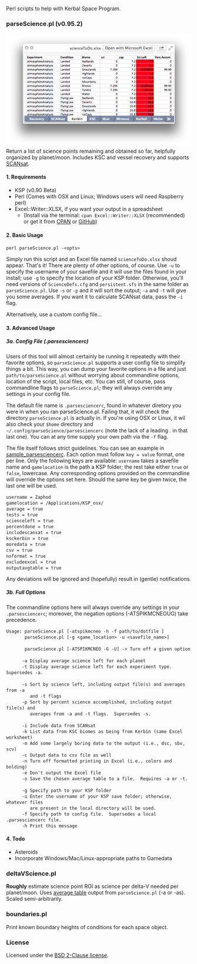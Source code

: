 Perl scripts to help with Kerbal Space Program.


### parseScience.pl (v0.95.2)
![Kerbin science](./img/kerbin.png)
Return a list of science points remaining and obtained so far, helpfully organized by planet/moon. Includes KSC and vessel recovery and supports [SCANsat](https://github.com/S-C-A-N/SCANsat).

#### 1. Requirements
- KSP (v0.90 Beta)
- Perl (Comes with OSX and Linux; Windows users will need Raspberry perl)
- Excel::Writer::XLSX, if you want your output in a spreadsheet
    -  (Install via the terminal: `cpan Excel::Writer::XLSX` (recommended) or get it from [CPAN](http://search.cpan.org/~jmcnamara/Excel-Writer-XLSX-0.78/lib/Excel/Writer/XLSX.pm) or [GitHub](https://github.com/jmcnamara/excel-writer-xlsx))

#### 2. Basic Usage
````shell
perl parseScience.pl -<opts>
````

Simply run this script and an Excel file named `scienceToDo.xlsx` shoud appear.  That's it!  There are plenty of other options, of course.  Use `-u` to specify the username of your savefile and it will use the files found in your install; use `-g` to specify the location of your KSP folder.  Otherwise, you'll need versions of `ScienceDefs.cfg` and `persistent.sfs` in the same folder as `parseScience.pl`.  Use `-s` or `-p` and it will sort the output; `-a` and `-t` will give you some averages.  If you want it to calculate SCANsat data, pass the `-i` flag.

Alternatively, use a custom config file...

#### 3. Advanced Usage
##### 3a. Config File (.parsesciencerc)
Users of this tool will almost certainly be running it repeatedly with their favorite options, so `parseScience.pl` supports a user config file to simplify things a bit.  This way, you can dump your favorite options in a file and just `path/to/parseScience.pl` without worrying about commandline options, location of the script, local files, etc.  You can still, of course, pass commandline flags to `parseScience.pl`; they will always override any settings in your config file.

The default file name is `.parsesciencerc`, found in whatever diretory you were in when you ran parseScience.pl.  Failing that, it will check the directory `parseScience.pl` is actually in.  If you're using OSX or Linux, it wil also check your `$home` directory and `~/.config/parseScience/parsesciencerc` (note the lack of a leading . in that last one).  You can at any time supply your own path via the `-f` flag.

The file itself follows strict guidelines.  You can see an example in [sample_parsesciencerc](./sample_parsesciencerc).  Each option must follow `key = value` format, one per line.  Only the following keys are available: `username` takes a savefile name and `gamelocation` is the path a KSP folder; the rest take either `true` or `false`, lowercase.  Any corresponding options provided on the commandline will override the options set here.  Should the same key be given twice, the last one will be used.

````shell
username = Zaphod
gamelocation = /Applications/KSP_osx/
average = true
tests = true
scienceleft = true
percentdone = true
includescansat = true
ksckerbin = true
moredata = true
csv = true
noformat = true
excludeexcel = true
outputavgtable = true
````
Any deviations will be ignored and (hopefully) result in (gentle) notifications.

##### 3b. Full Options
The commandline options here will always override any settings in your `.parsesciencerc`; moreover, the negation options (-ATSPIKMCNEOUG) take precedence.
````
Usage: parseScience.pl [-atspikmcneo -h -f path/to/dotfile ]
       parseScience.pl [-g <game_location> -u <savefile_name>]

       parseScience.pl [-ATSPIKMCNEO -G -U] -> Turn off a given option

      -a Display average science left for each planet
      -t Display average science left for each experiment type.  Supersedes -a.

      -s Sort by science left, including output file(s) and averages from -a
         and -t flags
      -p Sort by percent science accomplished, including output file(s) and
         averages from -a and -t flags.  Supersedes -s.

      -i Include data from SCANsat
      -k List data from KSC biomes as being from Kerbin (same Excel worksheet)
      -m Add some largely boring data to the output (i.e., dsc, sbv, scv)
      -c Output data to csv file as well
      -n Turn off formatted printing in Excel (i.e., colors and bolding)
      -e Don't output the Excel file
      -o Save the chosen average table to a file.  Requires -a or -t.

      -g Specify path to your KSP folder
      -u Enter the username of your KSP save folder; otherwise, whatever files
         are present in the local directory will be used.
      -f Specify path to config file.  Supersedes a local .parsesciencerc file.
      -h Print this message
````

#### 4. Todo
- Asteroids
- Incorporate Windows/Mac/Linux-appropriate paths to Gamedata

### deltaVScience.pl
**Roughly** estimate science point ROI as science per delta-V needed per planet/moon.  Uses [average table](./average_table.txt) output from `parseScience.pl` (-a or -as).  Scaled semi-arbitrarily.

### boundaries.pl
Print known boundary heights of conditions for each space object.

### License
Licensed under the [BSD 2-Clause license](./LICENSE).
